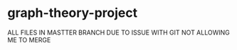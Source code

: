 # graph-theory-project 

ALL FILES IN MASTTER BRANCH DUE TO ISSUE WITH GIT NOT ALLOWING ME TO MERGE 
